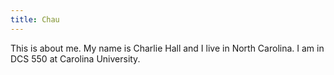 ```yaml
---
title: Chau
---
```


 This is about me. My name is Charlie Hall and I live in North Carolina. I am in DCS 550 at Carolina University.